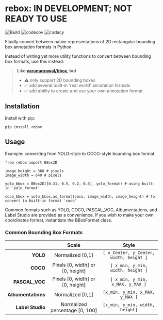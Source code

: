 # rebox: IN DEVELOPMENT; NOT READY TO USE

![Build](https://github.com/tensorturtle/rebox/actions/workflows/build.yml/badge.svg)
![codecov](https://codecov.io/gh/tensorturtle/rebox/branch/main/graph/badge.svg?token=H7HTDYNIAV)
![codacy](https://img.shields.io/codacy/grade/b16458c671284c5e98c65e6124ad4c79)

Fluidly convert between native representations of 2D rectangular bounding box annotation formats in Python.

Instead of writing yet more utility functions to convert between bounding box formats, use this instead.

> **Like [varunagrawal/bbox](https://github.com/varunagrawal/bbox), but**
> + ⚠️ only support 2D bounding boxes
> + ✅ add several built-in 'real world' annotation formats
> + ✅ add ability to create and use your own annotation format

## Installation

Install with pip:
```
pip install rebox
```

## Usage

Example: converting from YOLO-style to COCO-style bounding box format.

```python3
from rebox import BBox2D

image_height = 360 # pixels
image_width = 640 # pixels

yolo_bbox = BBox2D([0.31, 0.5, 0.2, 0.6], yolo_format) # using built-in 'yolo_format'

coco_bbox = yolo_bbox.as_format(coco, image_width, image_height) # to convert to built-in format 'coco'
```

Common formats such as YOLO, COCO, PASCAL_VOC, Albumentations, and Label Studio are provided as a convenience. If you wish to make your own coordinates format, instantiate the BBoxFormat class.


### Common Bounding Box Formats

|                	|               Scale              	|           Style          	|
|--------------:	|:--------------------------------:	|:-------------------------------------:	|
|      **YOLO**      	|         Normalized [0,1]         	| `[ x_Center, y_Center, width, height ]` 	|
|      **COCO**      	| Pixels [0, width] or [0, height] 	|    `[ x_min, y_min, width, height ]`    	|
|   **PASCAL_VOC**   	| Pixels [0, width] or [0, height] 	|     `[ x_min, y_min, x_MAX, y_MAX ]`    	|
| **Albumentations** 	|         Normalized [0,1]         	|     `[x_min, y_min, x_MAX, y_MAX ]`    	|
| **Label Studio**    | Normalized percentage [0, 100]    |     `[x_min, y_min, width, height]`     |
